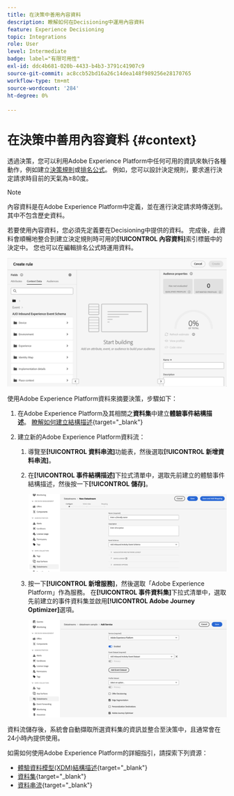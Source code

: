 ```yaml
---
title: 在決策中善用內容資料
description: 瞭解如何在Decisioning中運用內容資料
feature: Experience Decisioning
topic: Integrations
role: User
level: Intermediate
badge: label="有限可用性"
exl-id: ddc4b681-020b-4433-b4b3-3791c41907c9
source-git-commit: ac8ccb52bd16a26c14dea148f989256e28170765
workflow-type: tm+mt
source-wordcount: '284'
ht-degree: 0%

---
```


# 在決策中善用內容資料 {#context}

透過決策，您可以利用Adobe Experience Platform中任何可用的資訊來執行各種動作，例如建立[決策規則](rules.md)或[排名公式](ranking.md)。 例如，您可以設計決定規則，要求進行決定請求時目前的天氣為≥80度。

>[!NOTE]
>
>內容資料是在Adobe Experience Platform中定義，並在進行決定請求時傳送到。 其中不包含歷史資料。

若要使用內容資料，您必須先定義要在Decisioning中提供的資料。 完成後，此資料會順暢地整合到建立決定規則時可用的&#x200B;**[!UICONTROL 內容資料]**&#x200B;索引標籤中的決定中。 您也可以在編輯排名公式時運用資料。

![](assets/decision-rules-context.png)

使用Adobe Experience Platform資料來摘要決策，步驟如下：

1. 在Adobe Experience Platform及其相關之&#x200B;**資料集**&#x200B;中建立&#x200B;**體驗事件結構描述**。 [瞭解如何建立結構描述](https://experienceleague.adobe.com/en/docs/experience-platform/xdm/ui/resources/schemas){target="_blank"}

1. 建立新的Adobe Experience Platform資料流：

   1. 導覽至&#x200B;**[!UICONTROL 資料串流]**&#x200B;功能表，然後選取&#x200B;**[!UICONTROL 新增資料串流]**。

   1. 在&#x200B;**[!UICONTROL 事件結構描述]**&#x200B;下拉式清單中，選取先前建立的體驗事件結構描述，然後按一下&#x200B;**[!UICONTROL 儲存]**。

      ![](assets/decision-rule-context-datastream.png)

   1. 按一下&#x200B;**[!UICONTROL 新增服務]**，然後選取「Adobe Experience Platform」作為服務。 在&#x200B;**[!UICONTROL 事件資料集]**&#x200B;下拉式清單中，選取先前建立的事件資料集並啟用&#x200B;**[!UICONTROL Adobe Journey Optimizer]**&#x200B;選項。

      ![](assets/decision-rules-context-datastream-service.png)

資料流儲存後，系統會自動擷取所選資料集的資訊並整合至決策中，且通常會在24小時內提供使用。

如需如何使用Adobe Experience Platform的詳細指引，請探索下列資源：

* [體驗資料模型(XDM)結構描述](https://experienceleague.adobe.com/en/docs/experience-platform/xdm/schema/composition){target="_blank"}
* [資料集](https://experienceleague.adobe.com/en/docs/experience-platform/catalog/datasets/overview){target="_blank"}
* [資料串流](https://experienceleague.adobe.com/en/docs/experience-platform/datastreams/overview){target="_blank"}
